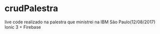 # crudPalestra
live code realizado na palestra que ministrei na IBM São Paulo(12/08/2017)
Ionic 3 + Firebase

